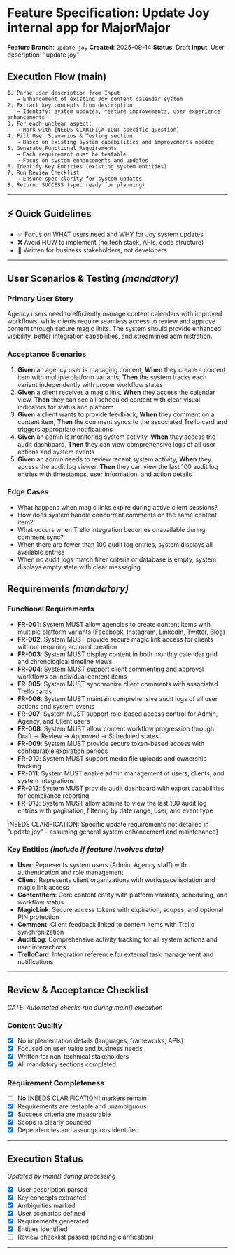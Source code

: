 # Feature Specification: Update Joy internal app for MajorMajor

**Feature Branch**: `update-joy`
**Created**: 2025-09-14
**Status**: Draft
**Input**: User description: "update joy"

## Execution Flow (main)
```
1. Parse user description from Input
   → Enhancement of existing Joy content calendar system
2. Extract key concepts from description
   → Identify: system updates, feature improvements, user experience enhancements
3. For each unclear aspect:
   → Mark with [NEEDS CLARIFICATION: specific question]
4. Fill User Scenarios & Testing section
   → Based on existing system capabilities and improvements needed
5. Generate Functional Requirements
   → Each requirement must be testable
   → Focus on system enhancements and updates
6. Identify Key Entities (existing system entities)
7. Run Review Checklist
   → Ensure spec clarity for system updates
8. Return: SUCCESS (spec ready for planning)
```

---

## ⚡ Quick Guidelines
- ✅ Focus on WHAT users need and WHY for Joy system updates
- ❌ Avoid HOW to implement (no tech stack, APIs, code structure)
- 👥 Written for business stakeholders, not developers

---

## User Scenarios & Testing *(mandatory)*

### Primary User Story
Agency users need to efficiently manage content calendars with improved workflows, while clients require seamless access to review and approve content through secure magic links. The system should provide enhanced visibility, better integration capabilities, and streamlined administration.

### Acceptance Scenarios
1. **Given** an agency user is managing content, **When** they create a content item with multiple platform variants, **Then** the system tracks each variant independently with proper workflow states
2. **Given** a client receives a magic link, **When** they access the calendar view, **Then** they can see all scheduled content with clear visual indicators for status and platform
3. **Given** a client wants to provide feedback, **When** they comment on a content item, **Then** the comment syncs to the associated Trello card and triggers appropriate notifications
4. **Given** an admin is monitoring system activity, **When** they access the audit dashboard, **Then** they can view comprehensive logs of all user actions and system events
5. **Given** an admin needs to review recent system activity, **When** they access the audit log viewer, **Then** they can view the last 100 audit log entries with timestamps, user information, and action details

### Edge Cases
- What happens when magic links expire during active client sessions?
- How does system handle concurrent comments on the same content item?
- What occurs when Trello integration becomes unavailable during comment sync?
- When there are fewer than 100 audit log entries, system displays all available entries
- When no audit logs match filter criteria or database is empty, system displays empty state with clear messaging

## Requirements *(mandatory)*

### Functional Requirements
- **FR-001**: System MUST allow agencies to create content items with multiple platform variants (Facebook, Instagram, LinkedIn, Twitter, Blog)
- **FR-002**: System MUST provide secure magic link access for clients without requiring account creation
- **FR-003**: System MUST display content in both monthly calendar grid and chronological timeline views
- **FR-004**: System MUST support client commenting and approval workflows on individual content items
- **FR-005**: System MUST synchronize client comments with associated Trello cards
- **FR-006**: System MUST maintain comprehensive audit logs of all user actions and system events
- **FR-007**: System MUST support role-based access control for Admin, Agency, and Client users
- **FR-008**: System MUST allow content workflow progression through Draft → Review → Approved → Scheduled states
- **FR-009**: System MUST provide secure token-based access with configurable expiration periods
- **FR-010**: System MUST support media file uploads and ownership tracking
- **FR-011**: System MUST enable admin management of users, clients, and system integrations
- **FR-012**: System MUST provide audit dashboard with export capabilities for compliance reporting
- **FR-013**: System MUST allow admins to view the last 100 audit log entries with pagination, filtering by date range, user, and event type

[NEEDS CLARIFICATION: Specific update requirements not detailed in "update joy" - assuming general system enhancement and maintenance]

### Key Entities *(include if feature involves data)*
- **User**: Represents system users (Admin, Agency staff) with authentication and role management
- **Client**: Represents client organizations with workspace isolation and magic link access
- **ContentItem**: Core content entity with platform variants, scheduling, and workflow status
- **MagicLink**: Secure access tokens with expiration, scopes, and optional PIN protection
- **Comment**: Client feedback linked to content items with Trello synchronization
- **AuditLog**: Comprehensive activity tracking for all system actions and user interactions
- **TrelloCard**: Integration reference for external task management and notifications

---

## Review & Acceptance Checklist
*GATE: Automated checks run during main() execution*

### Content Quality
- [x] No implementation details (languages, frameworks, APIs)
- [x] Focused on user value and business needs
- [x] Written for non-technical stakeholders
- [x] All mandatory sections completed

### Requirement Completeness
- [ ] No [NEEDS CLARIFICATION] markers remain
- [x] Requirements are testable and unambiguous
- [x] Success criteria are measurable
- [x] Scope is clearly bounded
- [x] Dependencies and assumptions identified

---

## Execution Status
*Updated by main() during processing*

- [x] User description parsed
- [x] Key concepts extracted
- [x] Ambiguities marked
- [x] User scenarios defined
- [x] Requirements generated
- [x] Entities identified
- [ ] Review checklist passed (pending clarification)

---
